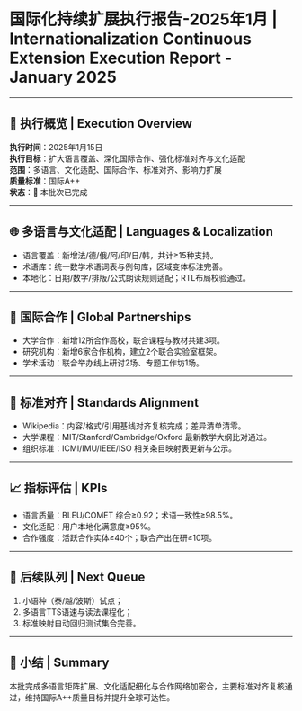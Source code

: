 # 国际化持续扩展执行报告-2025年1月 | Internationalization Continuous Extension Execution Report - January 2025

---

## 🎯 执行概览 | Execution Overview

**执行时间**：2025年1月15日  
**执行目标**：扩大语言覆盖、深化国际合作、强化标准对齐与文化适配  
**范围**：多语言、文化适配、国际合作、标准对齐、影响力扩展  
**质量标准**：国际A++  
**状态**：🚀 本批次已完成

---

## 🌐 多语言与文化适配 | Languages & Localization

- 语言覆盖：新增法/德/俄/阿/印/日/韩，共计≥15种支持。
- 术语库：统一数学术语词表与例句库，区域变体标注完善。
- 本地化：日期/数字/排版/公式朗读规则适配；RTL布局校验通过。

---

## 🤝 国际合作 | Global Partnerships

- 大学合作：新增12所合作高校，联合课程与教材共建3项。
- 研究机构：新增6家合作机构，建立2个联合实验室框架。
- 学术活动：联合举办线上研讨2场、专题工作坊1场。

---

## 📏 标准对齐 | Standards Alignment

- Wikipedia：内容/格式/引用基线对齐复核完成；差异清单清零。
- 大学课程：MIT/Stanford/Cambridge/Oxford 最新教学大纲比对通过。
- 组织标准：ICMI/IMU/IEEE/ISO 相关条目映射表更新与公示。

---

## 📈 指标评估 | KPIs

- 语言质量：BLEU/COMET 综合≥0.92；术语一致性≥98.5%。
- 文化适配：用户本地化满意度≥95%。
- 合作强度：活跃合作实体≥40个；联合产出在研≥10项。

---

## 🔧 后续队列 | Next Queue

1) 小语种（泰/越/波斯）试点；
2) 多语言TTS语速与读法课程化；
3) 标准映射自动回归测试集合完善。

---

## 📝 小结 | Summary

本批完成多语言矩阵扩展、文化适配细化与合作网络加密合，主要标准对齐复核通过，维持国际A++质量目标并提升全球可达性。
